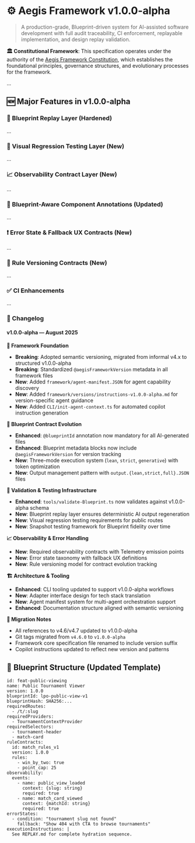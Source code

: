 <!--
@aegisFrameworkVersion: 2.4.0-alpha
@intent: First semantic version release of the full framework specification
@constitutionalAuthority: ../CONSTITUTION.md
@governanceModel: Semantic versioning with structured evolution
-->

# ⚙️ Aegis Framework v1.0.0-alpha

> A production-grade, Blueprint-driven system for AI-assisted software development with full audit traceability, CI
> enforcement, replayable implementation, and design replay validation.

**🏛️ Constitutional Framework**: This specification operates under the authority of the
[Aegis Framework Constitution](../CONSTITUTION.md), which establishes the foundational principles, governance
structures, and evolutionary processes for the framework.

...

## 🆕 Major Features in v1.0.0-alpha

### 🔁 Blueprint Replay Layer (Hardened)

...

### 📸 Visual Regression Testing Layer (New)

...

### 📈 Observability Contract Layer (New)

...

### 🔐 Blueprint-Aware Component Annotations (Updated)

...

### ❗ Error State & Fallback UX Contracts (New)

...

### 🧬 Rule Versioning Contracts (New)

...

### ✅ CI Enhancements

...

### 📘 Changelog

#### v1.0.0-alpha — August 2025

**🎯 Framework Foundation**

- **Breaking**: Adopted semantic versioning, migrated from informal v4.x to structured v1.0.0-alpha
- **Breaking**: Standardized `@aegisFrameworkVersion` metadata in all framework files
- **New**: Added `framework/agent-manifest.JSON` for agent capability discovery
- **New**: Added `framework/versions/instructions-v1.0.0-alpha.md` for version-specific agent guidance
- **New**: Added `CLI/init-agent-context.ts` for automated copilot instruction generation

**🔐 Blueprint Contract Evolution**

- **Enhanced**: `@blueprintId` annotation now mandatory for all AI-generated files
- **Enhanced**: Blueprint metadata blocks now include `@aegisFrameworkVersion` for version tracking
- **New**: Three-mode execution system (`lean`, `strict`, `generative`) with token optimization
- **New**: Output management pattern with `output.{lean,strict,full}.JSON` files

**🧪 Validation & Testing Infrastructure**

- **Enhanced**: `tools/validate-Blueprint.ts` now validates against v1.0.0-alpha schema
- **New**: Blueprint replay layer ensures deterministic AI output regeneration
- **New**: Visual regression testing requirements for public routes
- **New**: Snapshot testing framework for Blueprint fidelity over time

**📈 Observability & Error Handling**

- **New**: Required observability contracts with Telemetry emission points
- **New**: Error state taxonomy with fallback UX definitions
- **New**: Rule versioning model for contract evolution tracking

**🏗 Architecture & Tooling**

- **Enhanced**: CLI tooling updated to support v1.0.0-alpha workflows
- **New**: Adapter interface design for tech stack translation
- **New**: Agent manifest system for multi-agent orchestration support
- **Enhanced**: Documentation structure aligned with semantic versioning

**🔧 Migration Notes**

- All references to v4.6/v4.7 updated to v1.0.0-alpha
- Git tags migrated from `v4.6.0` to `v1.0.0-alpha`
- Framework core specification file renamed to include version suffix
- Copilot instructions updated to reflect new version and patterns

## 🧩 Blueprint Structure (Updated Template)

```
id: feat-public-viewing
name: Public Tournament Viewer
version: 1.0.0
blueprintId: lpo-public-view-v1
blueprintHash: SHA256:...
requiredRoutes:
  - /t/:slug
requiredProviders:
  - TournamentContextProvider
requiredSelectors:
  - tournament-header
  - match-card
ruleContracts:
  id: match_rules_v1
  version: 1.0.0
  rules:
    - win_by_two: true
    - point_cap: 25
observability:
  events:
    - name: public_view_loaded
      context: {slug: string}
      required: true
    - name: match_card_viewed
      context: {matchId: string}
      required: true
errorStates:
  - condition: "tournament slug not found"
    fallback: "Show 404 with CTA to browse tournaments"
executionInstructions: |
  See REPLAY.md for complete hydration sequence.
```
